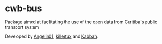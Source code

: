 # cwb-bus

Package aimed at facilitating the use of the open data from Curitiba\'s public transport system

Developed by [Angelin01](https://github.com/Angelin01/), [killertux](https://github.com/killertux/) and [Kabbah](https://github.com/Kabbah/).
